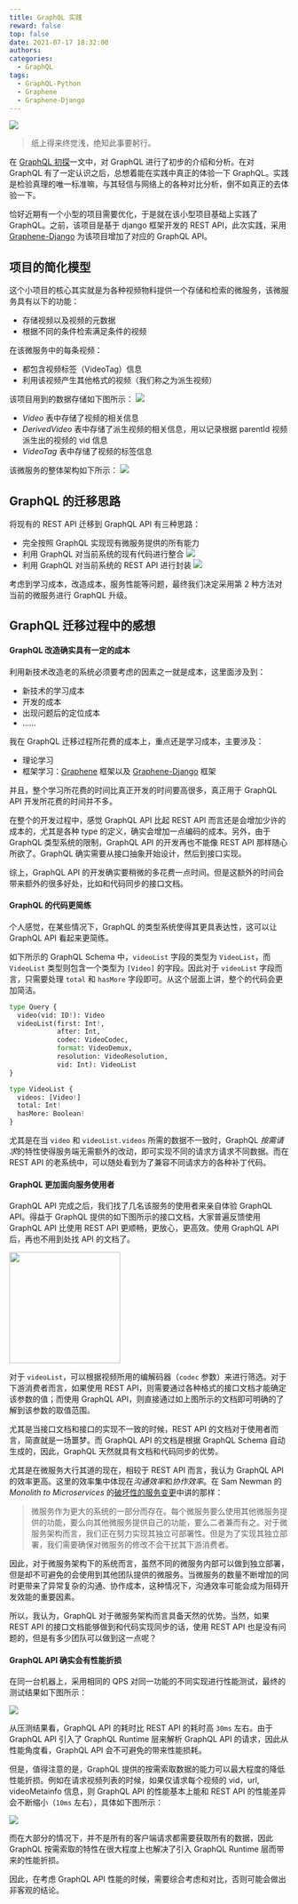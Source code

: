```yaml
---
title: GraphQL 实践
reward: false
top: false
date: 2021-07-17 18:32:00
authors:
categories:
  - GraphQL
tags:
  - GraphQL-Python
  - Graphene
  - Graphene-Django
---
```


![](1.png)

> 纸上得来终觉浅，绝知此事要躬行。

在 [GraphQL 初探](/2021/06/15/Preliminary-Exploration-of-the-GraphQL/)一文中，对 GraphQL 进行了初步的介绍和分析。在对 GraphQL 有了一定认识之后，总想着能在实践中真正的体验一下 GraphQL。实践是检验真理的唯一标准嘛，与其轻信与网络上的各种对比分析，倒不如真正的去体验一下。

恰好近期有一个小型的项目需要优化，于是就在该小型项目基础上实践了 GraphQL。之前，该项目是基于 django 框架开发的 REST API，此次实践，采用 [Graphene-Django](https://github.com/graphql-python/graphene-django) 为该项目增加了对应的 GraphQL API。

<!--more-->

## 项目的简化模型
这个小项目的核心其实就是为各种视频物料提供一个存储和检索的微服务，该微服务具有以下的功能：
* 存储视频以及视频的元数据
* 根据不同的条件检索满足条件的视频

在该微服务中的每条视频：
* 都包含视频标签（VideoTag）信息
* 利用该视频产生其他格式的视频（我们称之为派生视频）

该项目用到的数据存储如下图所示：
![](2.png)

* *Video* 表中存储了视频的相关信息
* *DerivedVideo* 表中存储了派生视频的相关信息，用以记录根据 parentId 视频派生出的视频的 vid 信息
* *VideoTag* 表中存储了视频的标签信息

该微服务的整体架构如下所示：
![](3.png)

## GraphQL 的迁移思路
将现有的 REST API 迁移到 GraphQL API 有三种思路：
* 完全按照 GraphQL 实现现有微服务提供的所有能力
* 利用 GraphQL 对当前系统的现有代码进行整合
  ![](4.png)
* 利用 GraphQL 对当前系统的 REST API 进行封装
  ![](5.png)

考虑到学习成本，改造成本，服务性能等问题，最终我们决定采用第 2 种方法对当前的微服务进行 GraphQL 升级。

## GraphQL 迁移过程中的感想
#### GraphQL 改造确实具有一定的成本
利用新技术改造老的系统必须要考虑的因素之一就是成本，这里面涉及到：
* 新技术的学习成本
* 开发的成本
* 出现问题后的定位成本
* ……

我在 GraphQL 迁移过程所花费的成本上，重点还是学习成本，主要涉及：
* 理论学习
* 框架学习：[Graphene](https://docs.graphene-python.org/en/stable/) 框架以及 [Graphene-Django](https://docs.graphene-python.org/projects/django/en/latest/) 框架

并且，整个学习所花费的时间比真正开发的时间要高很多，真正用于 GraphQL API 开发所花费的时间并不多。

在整个的开发过程中，感觉 GraphQL API 比起 REST API 而言还是会增加少许的成本的，尤其是各种 type 的定义，确实会增加一点编码的成本。另外，由于 GraphQL 类型系统的限制，GraphQL API 的开发再也不能像 REST API 那样随心所欲了。GraphQL 确实需要从接口抽象开始设计，然后到接口实现。

综上，GraphQL API 的开发确实要稍微的多花费一点时间。但是这额外的时间会带来额外的很多好处，比如和代码同步的接口文档。

#### GraphQL 的代码更简练
个人感觉，在某些情况下，GraphQL 的类型系统使得其更具表达性，这可以让 GraphQL API 看起来更简练。

如下所示的 GraphQL Schema 中，`videoList` 字段的类型为 `VideoList`，而 `VideoList` 类型则包含一个类型为 `[Video]` 的字段。因此对于 `videoList` 字段而言，只需要处理 `total` 和 `hasMore` 字段即可。从这个层面上讲，整个的代码会更加简洁。

``` python
type Query {
  video(vid: ID!): Video
  videoList(first: Int!, 
            after: Int, 
            codec: VideoCodec, 
            format: VideoDemux, 
            resolution: VideoResolution, 
            vid: Int): VideoList
}

type VideoList {
  videos: [Video!]
  total: Int!
  hasMore: Boolean!
}
```

尤其是在当 `video` 和 `videoList.videos` 所需的数据不一致时，GraphQL *按需请求*的特性使得服务端无需额外的改动，即可实现不同的请求方请求不同数据。而在 REST API 的老系统中，可以随处看到为了兼容不同请求方的各种补丁代码。

#### GraphQL 更加面向服务使用者
GraphQL API 完成之后，我们找了几名该服务的使用者来亲自体验 GraphQL API。得益于 GraphQL 提供的如下图所示的接口文档，大家普遍反馈使用 GraphQL API 比使用 REST API 更顺畅，更放心，更高效。使用 GraphQL API 后，再也不用到处找 API 的文档了。

<p><img src="/2021/07/17/The-First-Python-Project-For-GraphQL/6.gif" width="200px"></p>

对于 `videoList`，可以根据视频所用的编解码器（`codec` 参数）来进行筛选。对于下游消费者而言，如果使用 REST API，则需要通过各种格式的接口文档才能确定该参数的值；而使用 GraphQL API，则直接通过如上图所示的文档即可明确的了解到该参数的取值范围。

尤其是当接口文档和接口的实现不一致的时候，REST API 的文档对于使用者而言，简直就是一场噩梦。而 GraphQL API 的文档是根据 GraphQL Schema 自动生成的，因此，GraphQL 天然就具有文档和代码同步的优势。

尤其是在微服务大行其道的现在，相较于 REST API 而言，我认为 GraphQL API 的效率更高。这里的效率集中体现在*沟通效率*和*协作效率*。在 Sam Newman 的 *Monolith to Microservices* 的[破坏性的服务变更](/monolith-to-microservices/docs/Breaking_Changes.html)中讲的那样：

> 微服务作为更大的系统的一部分而存在。每个微服务要么使用其他微服务提供的功能，要么向其他微服务提供自己的功能，要么二者兼而有之。对于微服务架构而言，我们正在努力实现其独立可部署性。但是为了实现其独立部署，我们需要确保对微服务的修改不会干扰其下游消费者。

因此，对于微服务架构下的系统而言，虽然不同的微服务内部可以做到独立部署，但是却不可避免的会使用到其他团队提供的微服务。当微服务的数量不断增加的同时更带来了异常复杂的沟通、协作成本，这种情况下，沟通效率可能会成为阻碍开发效能的重要因素。

所以，我认为，GraphQL 对于微服务架构而言具备天然的优势。当然，如果 REST API 的接口文档能够做到和代码实现同步的话，使用 REST API 也是没有问题的，但是有多少团队可以做到这一点呢？

#### GraphQL API 确实会有性能折损
在同一台机器上，采用相同的 QPS 对同一功能的不同实现进行性能测试，最终的测试结果如下图所示：

![](7.png)

从压测结果看，GraphQL API 的耗时比 REST API 的耗时高 `30ms` 左右。由于 GraphQL API 引入了 GraphQL Runtime 层来解析 GraphQL API 的请求，因此从性能角度看，GraphQL API 会不可避免的带来性能损耗。

但是，值得注意的是，GraphQL 提供的按需索取数据的能力可以最大程度的降低性能折损。例如在请求视频列表的时候，如果仅请求每个视频的 vid，url, videoMetainfo 信息，则 GraphQL API 的性能基本上能和 REST API 的性能差异会不断缩小（`10ms` 左右），具体如下图所示：

![](8.png)

而在大部分的情况下，并不是所有的客户端请求都需要获取所有的数据，因此 GraphQL 按需索取的特性在很大程度上也解决了引入 GraphQL Runtime 层而带来的性能折损。

因此，在考虑 GraphQL API 性能的时候，需要综合考虑和对比，否则可能会做出非客观的结论。
